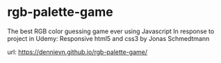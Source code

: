 # rgb-palette-game
The best RGB color guessing game ever using Javascript
In response to project in Udemy: Responsive html5 and css3 by Jonas Schmedtmann

url:  https://dennievn.github.io/rgb-palette-game/
